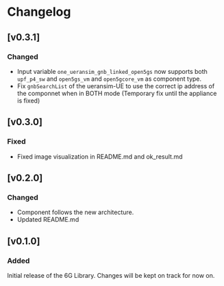 # Changelog

## [v0.3.1]

### Changed
- Input variable `one_ueransim_gnb_linked_open5gs` now supports both `upf_p4_sw` and `open5gs_vm` and `open5gcore_vm` as component type.
- Fix `gnbSearchList` of the ueransim-UE to use the correct ip address of the componnet when in BOTH mode (Temporary fix until the appliance is fixed)

## [v0.3.0]

### Fixed
- Fixed image visualization in README.md and ok_result.md

## [v0.2.0]

### Changed
- Component follows the new architecture.
- Updated README.md

## [v0.1.0]

### Added
Initial release of the 6G Library. Changes will be kept on track for now on.